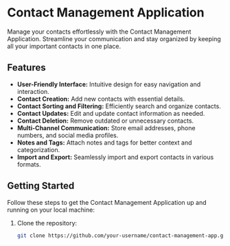 # Contact Management Application

Manage your contacts effortlessly with the Contact Management Application. Streamline your communication and stay organized by keeping all your important contacts in one place.

## Features

- **User-Friendly Interface:** Intuitive design for easy navigation and interaction.
- **Contact Creation:** Add new contacts with essential details.
- **Contact Sorting and Filtering:** Efficiently search and organize contacts.
- **Contact Updates:** Edit and update contact information as needed.
- **Contact Deletion:** Remove outdated or unnecessary contacts.
- **Multi-Channel Communication:** Store email addresses, phone numbers, and social media profiles.
- **Notes and Tags:** Attach notes and tags for better context and categorization.
- **Import and Export:** Seamlessly import and export contacts in various formats.

## Getting Started

Follow these steps to get the Contact Management Application up and running on your local machine:

1. Clone the repository:

   ```bash
   git clone https://github.com/your-username/contact-management-app.git

